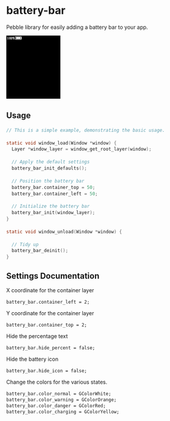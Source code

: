 # battery-bar

Pebble library for easily adding a battery bar to your app.

![Screenshot of library in action](info/animation.gif)

## Usage

````c
// This is a simple example, demonstrating the basic usage.

static void window_load(Window *window) {
  Layer *window_layer = window_get_root_layer(window);

  // Apply the default settings
  battery_bar_init_defaults();

  // Position the battery bar
  battery_bar.container_top = 50;
  battery_bar.container_left = 50;

  // Initialize the battery bar
  battery_bar_init(window_layer);
}

static void window_unload(Window *window) {

  // Tidy up
  battery_bar_deinit();
}
````

## Settings Documentation

X coordinate for the container layer

    battery_bar.container_left = 2;

Y coordinate for the container layer

    battery_bar.container_top = 2;

Hide the percentage text

    battery_bar.hide_percent = false;

Hide the battery icon

    battery_bar.hide_icon = false;

Change the colors for the various states.

    battery_bar.color_normal = GColorWhite;
    battery_bar.color_warning = GColorOrange;
    battery_bar.color_danger = GColorRed;
    battery_bar.color_charging = GColorYellow;
